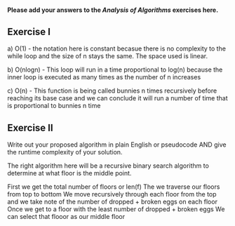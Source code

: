 #### Please add your answers to the ***Analysis of  Algorithms*** exercises here.

## Exercise I

a) O(1) - the notation here is constant becasue there is no complexity to the while loop and the size of n
stays the same. The space used is linear. 


b) O(nlogn) - This loop will run in a time proportional to log(n) because the inner loop is executed as many times as the number of n increases


c) O(n) - This function is being called  bunnies n times recursively before reaching its base case and we can conclude it will 
run a number of time that is proportional to bunnies n time


## Exercise II

Write out your proposed algorithm in plain English or pseudocode AND give the runtime complexity of your solution.

The right algorithm here will be a recursive binary search algorithm to determine at what floor 
is the middle point. 

First we get the total number of floors or len(f)
The we traverse our floors from top to bottom 
We move recursively through each floor from the top 
and we take note of the number of dropped + broken eggs on each floor 
Once we get to a floor with the least number of dropped + broken eggs
We can select that flooor as our middle floor 


